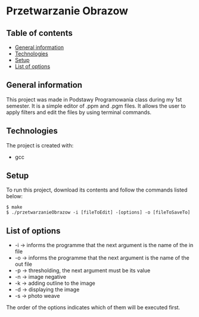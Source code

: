 # Przetwarzanie Obrazow
## Table of contents
* [General information](#general-information)
* [Technologies](#technologies)
* [Setup](#setup)
* [List of options](#list-of-options)
## General information
This project was made in Podstawy Programowania class during my 1st semester. It is a simple editor of .ppm and .pgm files. It allows the user to apply filters and edit the files by using terminal commands.
## Technologies
The project is created with:
* gcc
## Setup
To run this project, download its contents and follow the commands listed below:
```
$ make
$ ./przetwarzanieObrazow -i [fileToEdit] -[options] -o [fileToSaveTo]
```
## List of options
* -i -> informs the programme that the next argument is the name of the in file
* -o -> informs the programme that the next argument is the name of the out file
* -p -> thresholding, the next argument must be its value
* -n -> image negative
* -k -> adding outline to the image
* -d -> displaying the image
* -s -> photo weave

The order of the options indicates which of them will be executed first.
